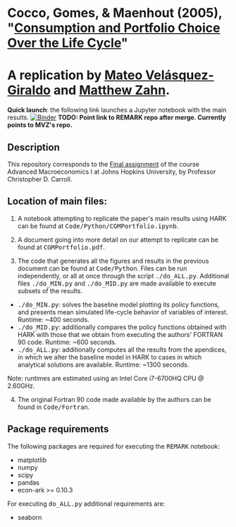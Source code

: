 # Cocco, Gomes, & Maenhout (2005), "[Consumption and Portfolio Choice Over the Life Cycle](https://academic.oup.com/rfs/article-abstract/18/2/491/1599892)"

# A replication by [Mateo Velásquez-Giraldo](https://github.com/Mv77) and [Matthew Zahn](https://sites.google.com/view/matthew-v-zahn/matthew-v-zahn).

**Quick launch**: the following link launches a Jupyter notebook with the main results.
[![Binder](https://mybinder.org/badge_logo.svg)](https://mybinder.org/v2/gh/matthew-zahn/CGMPort/master?filepath=CGMPort-Public%2FCode%2FPython%2FCGM_REMARK.ipynb) **TODO: Point link to REMARK repo after merge. Currently points to MVZ's repo.**

## Description

This repository corresponds to the [Final assignment](https://github.com/ccarrollATjhuecon/Methods/blob/master/Assignments/14_Final-Class-Project/Final-Class-Project.md) of the course Advanced Macroeconomics I at Johns Hopkins University, by Professor Christopher D. Carroll.

## Location of main files:
1. A notebook attempting to replicate the paper's main results using HARK can be found at <tt>Code/Python/CGMPortfolio.ipynb</tt>.

2. A document going into more detail on our attempt to replicate can be found at <tt>CGMPortfolio.pdf</tt>.

3. The code that generates all the figures and results in the previous document can be found at <tt>Code/Python</tt>. Files can be run independently, or all at once through the script <tt>./do_ALL.py</tt>. Additional files <tt>./do_MIN.py</tt> and <tt>./do_MID.py</tt> are made available to execute subsets of the results.
- <tt>./do_MIN.py</tt>: solves the baseline model plotting its policy functions, and presents mean simulated life-cycle behavior of variables of interest. Runtime: ~400 seconds.
- <tt>./do_MID.py</tt>: additionally compares the policy functions obtained with HARK with those that we obtain from executing the authors' FORTRAN 90 code. Runtime: ~600 seconds.
- <tt>./do_ALL.py</tt>: additionally computes all the results from the apendices, in which we alter the baseline model in HARK to cases in which analytical solutions are available. Runtime: ~1300 seconds.

Note: runtimes are estimated using an Intel Core i7-6700HQ CPU @ 2.60GHz.

4. The original Fortran 90 code made available by the authors can be found in <tt>Code/Fortran</tt>.

## Package requirements

The following packages are required for executing the <tt>REMARK</tt> notebook:
- matplotlib
- numpy
- scipy
- pandas
- econ-ark >= 0.10.3

For executing <tt>do_ALL.py</tt> additional requirements are:
- seaborn
